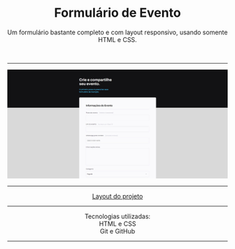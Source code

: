 <h1 align="center">Formulário de Evento</h1>



<p align="center">Um formulário bastante completo e com layout responsivo, usando somente HTML e CSS.</p>



<br>
<hr>
<img src="./.github/preview.jpg" alt="Formulário">
<hr>

<p target="_blank" align="center"><a href="https://www.figma.com/file/xzrqI3reMrH5pLDsf9rfQo/Explorer-Stage-03-Projeto-01-(Copy)?node-id=0%3A1">Layout do projeto</a></p>
<hr>
<p align="center">Tecnologias utilizadas:
<br>HTML e CSS
<br>Git e GitHub</p>
<hr>